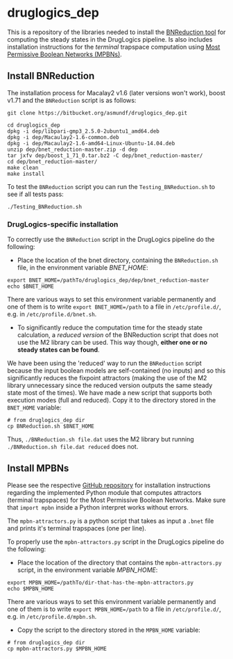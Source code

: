 # druglogics_dep

This is a repository of the libraries needed to install the [BNReduction tool](https://github.com/alanavc/BNReduction) for computing the steady states in the DrugLogics pipeline.
 Is also includes installation instructions for the *terminal* trapspace computation using [Most Permissive Boolean Networks (MPBNs)](https://github.com/pauleve/mpbn).

## Install BNReduction

The installation process for Macalay2 v1.6 (later versions won't work), boost v1.71 and the `BNReduction` script is as follows:

```
git clone https://bitbucket.org/asmundf/druglogics_dep.git

cd druglogics_dep
dpkg -i dep/libpari-gmp3_2.5.0-2ubuntu1_amd64.deb
dpkg -i dep/Macaulay2-1.6-common.deb
dpkg -i dep/Macaulay2-1.6-amd64-Linux-Ubuntu-14.04.deb
unzip dep/bnet_reduction-master.zip -d dep
tar jxfv dep/boost_1_71_0.tar.bz2 -C dep/bnet_reduction-master/
cd dep/bnet_reduction-master/
make clean
make install
```

To test the `BNReduction` script you can run the `Testing_BNReduction.sh` to 
see if all tests pass:

```
./Testing_BNReduction.sh
```

### DrugLogics-specific installation

To correctly use the `BNReduction` script in the DrugLogics pipeline do the following:

- Place the location of the bnet directory, containing the `BNReduction.sh` file, in the environment variable *BNET_HOME*:

```
export BNET_HOME=/pathTo/druglogics_dep/dep/bnet_reduction-master
echo $BNET_HOME
```

There are various ways to set this environment variable permanently and one of them is to write `export BNET_HOME=/path` to a file in `/etc/profile.d/`, e.g. in `/etc/profile.d/bnet.sh`.

- To significantly reduce the computation time for the steady state calculation, a *reduced version* of the BNReduction script that does not use the M2 library can be used.
This way though, **either one or no steady states can be found**.
 
We have been using the 'reduced' way to run the `BNReduction` script because the input boolean models are self-contained (no inputs) and so this significantly reduces the fixpoint attractors (making the use of the M2 library unnecessary since the reduced version outputs the same steady state most of the times). 
We have made a new script that supports both execution modes (full and reduced).
Copy it to the directory stored in the `BNET_HOME` variable:

```
# from druglogics_dep dir
cp BNReduction.sh $BNET_HOME
```

Thus, `./BNReduction.sh file.dat` uses the M2 library but running `./BNReduction.sh file.dat reduced` does not.

## Install MPBNs

Please see the respective [GitHub repository](https://github.com/pauleve/mpbn) for installation instructions regarding the implemented Python module that computes attractors (terminal trapspaces) for the Most Permissive Boolean Networks.
Make sure that `import mpbn` inside a Python interpret works without errors.

The `mpbn-attractors.py` is a python script that takes as input a `.bnet` file and prints it's terminal trapspaces (one per line).

To properly use the `mpbn-attractors.py` script in the DrugLogics pipeline do the following:

- Place the location of the directory that contains the `mpbn-attractors.py` script, in the environment variable *MPBN_HOME*:

```
export MPBN_HOME=/pathTo/dir-that-has-the-mpbn-attractors.py
echo $MPBN_HOME
```

There are various ways to set this environment variable permanently and one of them is to write `export MPBN_HOME=/path` to a file in `/etc/profile.d/`, e.g. in `/etc/profile.d/mpbn.sh`.

- Copy the script to the directory stored in the `MPBN_HOME` variable: 

```
# from druglogics_dep dir
cp mpbn-attractors.py $MPBN_HOME
```
